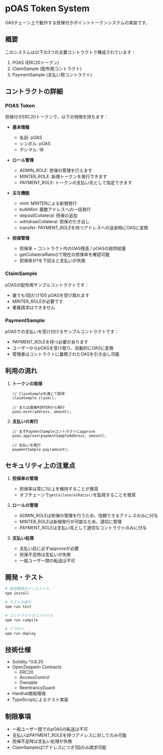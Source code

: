 # pOAS Token System

OASチェーン上で動作する担保付きポイントトークンシステムの実装です。

## 概要

このシステムは以下の3つの主要コントラクトで構成されています：

1. POAS (ERC20トークン)
2. ClaimSample (配布用コントラクト)
3. PaymentSample (支払い用コントラクト)

## コントラクトの詳細

### POAS Token

担保付きERC20トークンで、以下の特徴を持ちます：

- **基本情報**
  - 名前: pOAS
  - シンボル: pOAS
  - デシマル: 18

- **ロール管理**
  - ADMIN_ROLE: 担保の管理を行えます
  - MINTER_ROLE: 新規トークンを発行できます
  - PAYMENT_ROLE: トークンの支払い先として指定できます

- **主な機能**
  - mint: MINTERによる新規発行
  - bulkMint: 複数アドレスへの一括発行
  - depositCollateral: 担保の追加
  - withdrawCollateral: 担保の引き出し
  - transfer: PAYMENT_ROLEを持つアドレスへの送金時にOASに変換

- **担保管理**
  - 担保率 = コントラクト内のOAS残高 / pOASの総供給量
  - getCollateralRatio()で現在の担保率を確認可能
  - 担保率が1を下回ると支払いが失敗

### ClaimSample

pOASの配布用サンプルコントラクトです：

- 誰でも1回だけ100 pOASを受け取れます
- MINTER_ROLEが必要です
- 重複請求はできません

### PaymentSample

pOASでの支払いを受け付けるサンプルコントラクトです：

- PAYMENT_ROLEを持つ必要があります
- ユーザーからpOASを受け取り、自動的にOASに変換
- 管理者はコントラクトに蓄積されたOASを引き出し可能

## 利用の流れ

1. **トークンの取得**
   ```solidity
   // ClaimSampleを通じて取得
   claimSample.claim();
   
   // または直接MINTERから発行
   poas.mint(address, amount);
   ```

2. **支払いの実行**
   ```solidity
   // まずPaymentSampleコントラクトにapprove
   poas.approve(paymentSampleAddress, amount);
   
   // 支払いを実行
   paymentSample.pay(amount);
   ```

## セキュリティ上の注意点

1. **担保率の管理**
   - 担保率は常に1以上を維持することが推奨
   - オフチェーンで`getCollateralRatio()`を監視することを推奨

2. **ロールの管理**
   - ADMIN_ROLEは担保の管理を行うため、信頼できるアドレスのみに付与
   - MINTER_ROLEは新規発行が可能なため、適切に管理
   - PAYMENT_ROLEは支払い先として適切なコントラクトのみに付与

3. **支払い処理**
   - 支払い前に必ずapproveが必要
   - 担保不足時は支払いが失敗
   - 一般ユーザー間の転送は不可

## 開発・テスト

```bash
# 依存関係のインストール
npm install

# テストの実行
npm run test

# コントラクトのコンパイル
npm run compile

# デプロイ
npm run deploy
```

## 技術仕様

- Solidity ^0.8.20
- OpenZeppelin Contracts
  - ERC20
  - AccessControl
  - Ownable
  - ReentrancyGuard
- Hardhat開発環境
- TypeScriptによるテスト実装

## 制限事項

- 一般ユーザー間でのpOASの転送は不可
- 支払いはPAYMENT_ROLEを持つアドレスに対してのみ可能
- 担保不足時は支払い処理が失敗
- ClaimSampleは1アドレスにつき1回のみ請求可能
